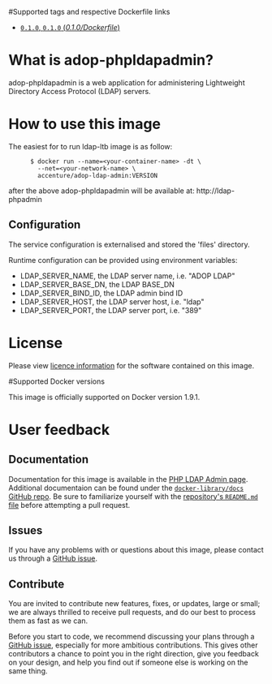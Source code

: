 #Supported tags and respective Dockerfile links

- [`0.1.0`, `0.1.0` (*0.1.0/Dockerfile*)](https://github.com/Accenture/adop-phpldapadmin/blob/master/Dockerfile)

# What is adop-phpldapadmin?

adop-phpldapadmin is a web application for administering Lightweight Directory Access Protocol (LDAP) servers. 

# How to use this image

The easiest for to run ldap-ltb image is as follow:
```
      $ docker run --name=<your-container-name> -dt \
        --net=<your-network-name> \
        accenture/adop-ldap-admin:VERSION
```        
after the above adop-phpldapadmin will be available at: http://ldap-phpadmin
        
## Configuration

The service configuration is externalised and stored the 'files' directory.

Runtime configuration can be provided using environment variables:

* LDAP_SERVER_NAME, the LDAP server name, i.e. "ADOP LDAP"
* LDAP_SERVER_BASE_DN, the LDAP BASE_DN
* LDAP_SERVER_BIND_ID, the LDAP admin bind ID
* LDAP_SERVER_HOST, the LDAP server host, i.e. "ldap"
* LDAP_SERVER_PORT, the LDAP server port, i.e. "389"

# License
Please view [licence information](LICENCE.md) for the software contained on this image.

#Supported Docker versions

This image is officially supported on Docker version 1.9.1.

# User feedback

## Documentation
Documentation for this image is available in the [PHP LDAP Admin page](http://phpldapadmin.sourceforge.net/wiki/index.php/Main_Page). 
Additional documentaion can be found under the [`docker-library/docs` GitHub repo](https://github.com/docker-library/docs). Be sure to familiarize yourself with the [repository's `README.md` file](https://github.com/docker-library/docs/blob/master/README.md) before attempting a pull request.

## Issues
If you have any problems with or questions about this image, please contact us through a [GitHub issue](https://github.com/Accenture/adop-phpldapadmin/issues).

## Contribute
You are invited to contribute new features, fixes, or updates, large or small; we are always thrilled to receive pull requests, and do our best to process them as fast as we can.

Before you start to code, we recommend discussing your plans through a [GitHub issue](https://github.com/Accenture/adop-phpldapadmin/issues), especially for more ambitious contributions. This gives other contributors a chance to point you in the right direction, give you feedback on your design, and help you find out if someone else is working on the same thing.
